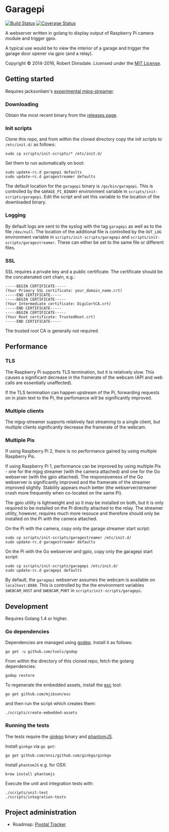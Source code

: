 # Garagepi

[![Build Status](https://travis-ci.org/davidgood/garagepi.svg?branch=master)](https://travis-ci.org/davidgood/garagepi) [![Coverage Status](https://img.shields.io/coveralls/davidgood/garagepi.svg)](https://coveralls.io/r/davidgood/garagepi?branch=master)

A webserver written in golang to display output of Raspberry Pi camera module and trigger gpio.

A typical use would be to view the interior of a garage and trigger the garage door opener via gpio (and a relay).

Copyright © 2014-2016, Robert Dimsdale. Licensed under the [MIT License](https://github.com/davidgood/garagepi/raw/master/LICENSE).

## Getting started

Requires jacksonliam's [experimental mjpg-streamer](https://github.com/jacksonliam/mjpg-streamer).

### Downloading

Obtain the most recent binary from the [releases page](https://github.com/davidgood/garagepi/releases).

### Init scripts

Clone this repo, and from within the cloned directory copy the init scripts to `/etc/init.d/` as follows:

```
sudo cp scripts/init-scripts/* /etc/init.d/
```

Set them to run automatically on boot:

```
sudo update-rc.d garagepi defaults
sudo update-rc.d garagestreamer defaults
```

The default location for the `garagepi` binary is `/go/bin/garagepi`. This is controlled by the `GARAGE_PI_BINARY` environment variable in `scripts/init-scripts/garagepi`. Edit the script and set this variable to the location of the downloaded binary.

### Logging

By default logs are sent to the syslog with the tag `garagepi` as well as to the file `/dev/null`. The location of the additional file is controlled by the `OUT_LOG` environment variable in `scripts/init-scripts/garagepi` and `scripts/init-scripts/garagestreamer`. These can either be set to the same file or different files.

### SSL

SSL requires a private key and a public certificate. The certificate should be the concatenated cert chain, e.g.:

```
-----BEGIN CERTIFICATE-----
(Your Primary SSL certificate: your_domain_name.crt)
-----END CERTIFICATE-----
-----BEGIN CERTIFICATE-----
(Your Intermediate certificate: DigiCertCA.crt)
-----END CERTIFICATE-----
-----BEGIN CERTIFICATE-----
(Your Root certificate: TrustedRoot.crt)
-----END CERTIFICATE-----
```

The trusted root CA is generally not required.

## Performance

### TLS

The Raspberry Pi supports TLS termination, but it is relatively slow. This causes a significant decrease in the framerate of the webcam (API and web calls are essentially unaffected).

If the TLS termination can happen upstream of the Pi, forwarding requests on in plain text to the Pi, the perfomance will be significantly improved.

### Multiple clients

The mjpg-streamer supports relatively fast streaming to a single client, but multiple clients significantly decrease the framerate of the webcam.

### Multiple Pis

If using Raspberry Pi 2, there is no performance gained by using multiple Raspberry Pis.

If using Raspberry Pi 1, performance can be improved by using multiple Pis - one for the mjpg streamer (with the camera attached) and one for the Go webserver (with the gpio attached). The responsiveness of the Go webserver is significantly improved and the framerate of the streamer improved slightly. Stability appears much better (the webserver/streamer crash more frequently when co-located on the same Pi).

The gpio utility is lightweight and so it may be installed on both, but it is only required to be installed on the Pi directly attached to the relay. The streamer utility, however, requires much more resouce and therefore should only be installed on the Pi with the camera attached.

On the Pi with the camera, copy only the garage streamer start script:

```
sudo cp scripts/init-scripts/garagestreamer /etc/init.d/
sudo update-rc.d garagestreamer defaults
```

On the Pi with the Go webserver and gpio, copy only the garagepi start script:

```
sudo cp scripts/init-scripts/garagepi /etc/init.d/
sudo update-rc.d garagepi defaults
```

By default, the `garagepi` webserver assumes the webcam is available on `localhost:8080`. This is controlled by the the environment variables `$WEBCAM_HOST` and `$WEBCAM_PORT` in `scripts/init-scripts/garagepi`.

## Development

Requires Golang 1.4 or higher.

### Go dependencies

Dependencies are managed using [godep](https://github.com/tools/godep). Install it as follows:

```
go get -u github.com/tools/godep
```

From within the directory of this cloned repo, fetch the golang dependencies:

```
godep restore
```

To regenerate the embedded assets, install the [esc](https://github.com/mjibson/esc) tool:

```
go get github.com/mjibson/esc
```

and then run the script which creates them:

```
./scripts/create-embedded-assets
```

### Running the tests

The tests require the [ginkgo](https://github.com/onsi/ginkgo/) binary and [phantomJS](https://github.com/ariya/phantomjs/).

Install `ginkgo` via `go get`:

```
go get github.com/onsi/github.com/ginkgo/ginkgo
```

Install `phantomJS` e.g. for OSX:

```
brew install phantomjs
```

Execute the unit and integration tests with:

```
./scripts/unit-test
./scripts/integration-tests
```

## Project administration

- Roadmap: [Pivotal Tracker](https://www.pivotaltracker.com/n/projects/1401690)
